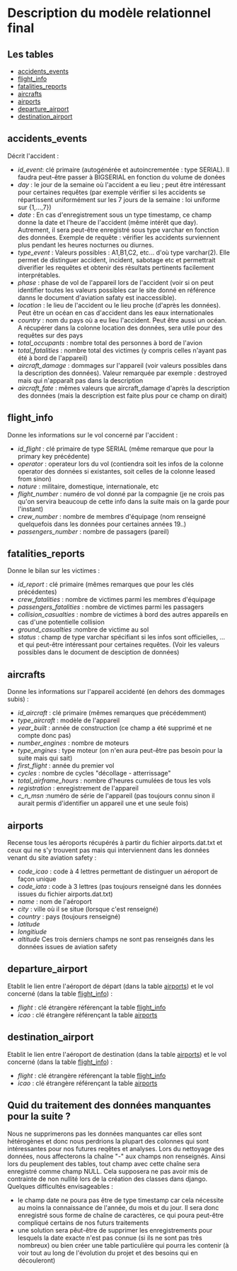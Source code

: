 # Description du modèle relationnel final

## Les tables
* [accidents_events](#accidents_events)
* [flight_info](#flight_info)
* [fatalities_reports](#fatalities_reports)
* [aircrafts](#aircrafts)
* [airports](#airports)
* [departure_airport](#departure_airport)
* [destination_airport](#destination_airpot)

## accidents_events
Décrit l'accident :
* *id_event*: clé primaire (autogénérée et autoincrementée : type SERIAL). Il faudra peut-être passer à BIGSERIAL en fonction du volume de donées
* *day* : le jour de la semaine où l'accident a eu lieu ; peut être intéressant pour certaines requêtes (par exemple vérifier si les accidents se répartissent uniformément sur les 7 jours de la semaine : loi uniforme sur {1,...,7})
* *date* : En cas d'enregistrement sous un type timestamp, ce champ donne la date et l'heure de l'accident (même intérêt que day). Autrement, il sera peut-être enregistré sous type varchar en fonction des données. Exemple de requête : vérifier les accidents surviennent plus pendant les heures nocturnes ou diurnes.
* *type_event* : Valeurs possibles : A1,B1,C2, etc... d'où type varchar(2). Elle permet de distinguer accident, incident, sabotage etc et permettrait diverifier les requêtes et obtenir des résultats pertinents facilement interprétables.
* *phase* : phase de vol de l'appareil lors de l'accident (voir si on peut identifier toutes les valeurs possibles car le site donné en référence danns le document d'aviation safaty est inaccessible).
* *location* : le lieu de l'accident ou le lieu proche (d'après les données). Peut être un océan en cas d'accident dans les eaux internationales
* *country* : nom du pays où a eu lieu l'accident. Peut être aussi un océan. A récupérer dans la colonne location des données, sera utile pour des requêtes sur des pays 
* *total_occupants* : nombre total des personnes à bord de l'avion
* *total_fatalities* : nombre total des victimes (y compris celles n'ayant pas été à bord de l'appareil)
* *aircraft_damage* : dommages sur l'appareil (voir valeurs possibles dans la description des données). Valeur remarquée par exemple : destroyed mais qui n'apparaît pas dans la description
* *aircraft_fate* : mêmes valeurs que aircraft_damage d'après la description des données (mais la description est faite plus pour ce champ on dirait)

## flight_info
Donne les informations sur le vol concerné par l'accident :
* *id_flight* : clé primaire de type SERIAL (même remarque que pour la primary key précédente)
* *operator* : operateur lors du vol (contiendra soit les infos de la colonne operator des données si existantes, soit celles de la colonne leased from sinon)
* *nature* : militaire, domestique, internationale, etc
* *flight_number* : numéro de vol donné par la compagnie (je ne crois pas qu'on servira beaucoup de cette info dans la suite mais on la garde pour l'instant)
* *crew_number* : nombre de membres d'équipage (nom renseigné quelquefois dans les données pour certaines années 19..)
* *passengers_number* : nombre de passagers (pareil)

## fatalities_reports
Donne le bilan sur les victimes  :
* *id_report* : clé primaire (mêmes remarques que pour les clés précédentes)
* *crew_fatalities* : nombre de victimes parmi les membres d'équipage 
* *passengers_fatalities* : nombre de victimes parmi les passagers
* *collision_casualties* : nombre de victimes à bord des autres appareils en cas d'une potentielle collision
* *ground_casualties* :nombre de victime au sol
* *status* : champ de type varchar spécifiant si les infos sont officielles, ... et qui peut-être intéressant pour certaines requêtes. (Voir les valeurs possibles dans le document de desciption de données)

## aircrafts
Donne les informations sur l'appareil accidenté (en dehors des dommages subis) : 
* *id_aircraft* : clé primaire (mêmes remarques que précédemment)
* *type_aircraft* : modèle de l'appareil
* *year_built* : année de construction (ce champ a été supprimé et ne compte donc pas)
* *number_engines* : nombre de moteurs
* *type_engines* : type moteur (on n'en aura peut-être pas besoin pour la suite mais qui sait)
*  *first_flight* : année du premier vol
*  *cycles* : nombre de cycles "décollage - atterrissage" 
*  *total_airframe_hours* : nombre d'heures cumulées de tous les vols 
*  *registration* : enregistrement de l'appareil
*  *c_n_msn* :numéro de série de l'appareil (pas toujours connu sinon il aurait permis d'identifier un appareil une et une seule fois)

## airports
Recense tous les aéroports récupérés à partir du fichier airports.dat.txt et ceux qui ne s'y trouvent pas mais qui interviennent dans les données venant du site aviation safety :
* *code_icao* : code à 4 lettres permettant de distinguer un aéroport de façon unique
* *code_iata* : code à 3 lettres (pas toujours renseigné dans les données issues du fichier airports.dat.txt)
* *name* : nom de l'aéroport
* *city* : ville où il se situe (lorsque c'est renseigné)
* *country* : pays (toujours renseigné)
* *latitude*
* *longitiude*
* *altitude*
Ces trois derniers champs ne sont pas renseignés dans les données issues de aviation safety

## departure_airport
Etablit le lien entre l'aéroport de départ (dans la table [airports](#airports)) et le vol concerné (dans la table [flight_info](#flight_info)) :
* *flight* : clé étrangère référençant la table [flight_info](#flight_info)
* *icao* : clé étrangère référençant la table [airports](#airports)

## destination_airport
Etablit le lien entre l'aéroport de destination (dans la table [airports](#airports)) et le vol concerné (dans la table [flight_info](#flight_info)) :
* *flight* : clé étrangère référençant la table [flight_info](#flight_info)
* *icao* : clé étrangère référençant la table [airports](#airports)

## Quid du traitement des données manquantes pour la suite ?
Nous ne supprimerons pas les données manquantes car elles sont hétérogènes et donc nous perdrions la plupart des colonnes qui sont intéressantes pour nos futures reqêtes et analyses. Lors du nettoyage des données, nous affecterons la chaîne "-" aux champs non renseignés. Ainsi lors du peuplement des tables, tout champ avec cette chaîne sera enregistré comme champ NULL. Cela supposera ne pas avoir mis de contrainte de non nullité lors de la création des classes dans django.
Quelques difficultés envisageables : 
 * le champ date ne poura pas être de type timestamp car cela nécessite au moins la connaissance de l'année, du mois et du jour. Il sera donc enregistré sous forme de chaîne de caractères, ce qui poura peut-être compliqué certains de nos futurs traitements
 * une solution sera pêut-être de supprimer les enregistrements pour lesquels la date exacte n'est pas connue (si ils ne sont pas très nombreux) ou bien créer une table particulière qui pourra les contenir (à voir tout au long de l'évolution du projet et des besoins qui en découleront)
